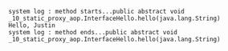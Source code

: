     system log : method starts...public abstract void _10_static_proxy_aop.InterfaceHello.hello(java.lang.String)
    Hello, Justin
    system log : method ends...public abstract void _10_static_proxy_aop.InterfaceHello.hello(java.lang.String)
